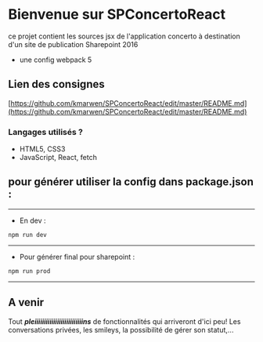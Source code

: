 # Bienvenue sur SPConcertoReact

ce projet contient les sources jsx de l'application concerto à destination d'un site de publication Sharepoint 2016


+ une config webpack 5 


## Lien des consignes
[https://github.com/kmarwen/SPConcertoReact/edit/master/README.md](https://github.com/kmarwen/SPConcertoReact/edit/master/README.md)


### Langages utilisés ?

+ HTML5, CSS3
+ JavaScript, React, fetch


## pour générer utiliser la config dans package.json : 

_______________
- En dev :

```npm run dev```
_______________
- Pour générer final pour sharepoint :

```npm run prod```
_______________

## A venir

Tout _**pleiiiiiiiiiiiiiiiiiiiiiiiiiins**_ de fonctionnalités qui arriveront d'ici peu! Les conversations privées, les smileys, la possibilité de gérer son statut,... 

